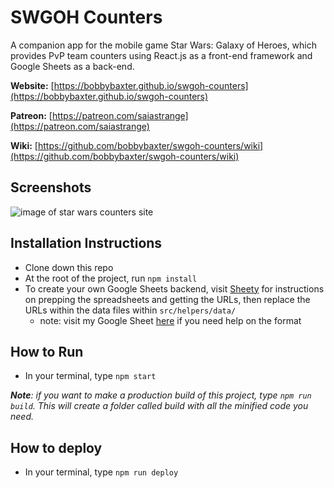 # SWGOH Counters
A companion app for the mobile game Star Wars: Galaxy of Heroes, which provides PvP team counters using React.js as a front-end framework and Google Sheets as a back-end.

**Website:** [https://bobbybaxter.github.io/swgoh-counters](https://bobbybaxter.github.io/swgoh-counters)

**Patreon:** [https://patreon.com/saiastrange](https://patreon.com/saiastrange)

**Wiki:** [https://github.com/bobbybaxter/swgoh-counters/wiki](https://github.com/bobbybaxter/swgoh-counters/wiki)

## Screenshots
![image of star wars counters site](https://raw.githubusercontent.com/bobbybaxter/swgoh-counters/master/src/assets/screenshot.png)

## Installation Instructions
- Clone down this repo
- At the root of the project, run `npm install`
- To create your own Google Sheets backend, visit [Sheety](https://sheety.co/) for instructions on prepping the spreadsheets and getting the URLs, then replace the URLs within the data files within `src/helpers/data/`
  - note: visit my Google Sheet [here](https://docs.google.com/spreadsheets/d/1RVo7ej1PE06FKkwS1q5_slB9YLLQX3EF-dN98MkFmOM/edit#gid=1364839479) if you need help on the format

## How to Run
- In your terminal, type `npm start`

***Note**: if you want to make a production build of this project, type `npm run build`.  This will create a folder called build with all the minified code you need.*

## How to deploy
- In your terminal, type `npm run deploy`
